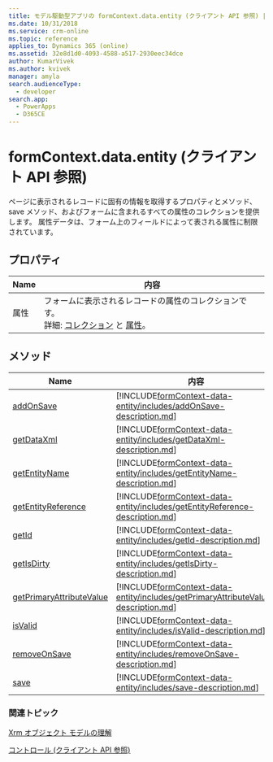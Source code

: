 ```yaml
---
title: モデル駆動型アプリの formContext.data.entity (クライアント API 参照) | Microsoft Docs
ms.date: 10/31/2018
ms.service: crm-online
ms.topic: reference
applies_to: Dynamics 365 (online)
ms.assetid: 32e8d1d0-4093-4588-a517-2930eec34dce
author: KumarVivek
ms.author: kvivek
manager: amyla
search.audienceType:
  - developer
search.app:
  - PowerApps
  - D365CE
---
```

# <a name="formcontextdataentity-client-api-reference"></a>formContext.data.entity (クライアント API 参照)



ページに表示されるレコードに固有の情報を取得するプロパティとメソッド、save メソッド、およびフォームに含まれるすべての属性のコレクションを提供します。 属性データは、フォーム上のフィールドによって表される属性に制限されています。

## <a name="properties"></a>プロパティ​​

|Name|内容|
|--|--|
|属性|フォームに表示されるレコードの属性のコレクションです。 <br/>詳細: [コレクション](collections.md) と [属性](attributes.md)。

## <a name="methods"></a>メソッド

|Name|内容|
|--|--|
|[addOnSave](formContext-data-entity/addOnSave.md)|[!INCLUDE[formContext-data-entity/includes/addOnSave-description.md](formContext-data-entity/includes/addOnSave-description.md)]| 
|[getDataXml](formContext-data-entity/getDataXml.md)|[!INCLUDE[formContext-data-entity/includes/getDataXml-description.md](formContext-data-entity/includes/getDataXml-description.md)]|
|[getEntityName](formContext-data-entity/getEntityName.md)|[!INCLUDE[formContext-data-entity/includes/getEntityName-description.md](formContext-data-entity/includes/getEntityName-description.md)]|
|[getEntityReference](formContext-data-entity/getEntityReference.md)|[!INCLUDE[formContext-data-entity/includes/getEntityReference-description.md](formContext-data-entity/includes/getEntityReference-description.md)]|
|[getId](formContext-data-entity/getId.md)|[!INCLUDE[formContext-data-entity/includes/getId-description.md](formContext-data-entity/includes/getId-description.md)]|
|[getIsDirty](formContext-data-entity/getIsDirty.md)|[!INCLUDE[formContext-data-entity/includes/getIsDirty-description.md](formContext-data-entity/includes/getIsDirty-description.md)]|
|[getPrimaryAttributeValue](formContext-data-entity/getPrimaryAttributeValue.md)|[!INCLUDE[formContext-data-entity/includes/getPrimaryAttributeValue-description.md](formContext-data-entity/includes/getPrimaryAttributeValue-description.md)]|
|[isValid](formContext-data-entity/isValid.md)|[!INCLUDE[formContext-data-entity/includes/isValid-description.md](formContext-data-entity/includes/isValid-description.md)]|
|[removeOnSave](formContext-data-entity/removeOnSave.md)|[!INCLUDE[formContext-data-entity/includes/removeOnSave-description.md](formContext-data-entity/includes/removeOnSave-description.md)]|
|[save](formContext-data-entity/save.md)|[!INCLUDE[formContext-data-entity/includes/save-description.md](formContext-data-entity/includes/save-description.md)]|

### <a name="related-topics"></a>関連トピック

[Xrm オブジェクト モデルの理解](../understand-clientapi-object-model.md)

[コントロール (クライアント API 参照)](controls.md)




